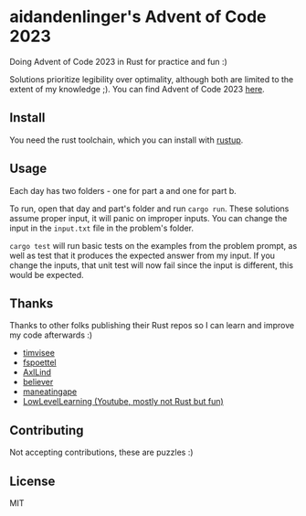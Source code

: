 # aidandenlinger's Advent of Code 2023

Doing Advent of Code 2023 in Rust for practice and fun :)

Solutions prioritize legibility over optimality, although both are limited to
the extent of my knowledge ;). You can find Advent of Code 2023
[here](https://adventofcode.com/2023).

## Install
You need the rust toolchain, which you can install with
[rustup](https://rustup.rs/).

## Usage
Each day has two folders - one for part a and one for part b.

To run, open that day and part's folder and run `cargo run`. These
solutions assume proper input, it will panic on improper inputs. You
can change the input in the `input.txt` file in the problem's folder.

`cargo test` will run basic tests on the examples from the problem prompt, as
well as test that it produces the expected answer from my input. If you change
the inputs, that unit test will now fail since the input is different, this
would be expected.

## Thanks
Thanks to other folks publishing their Rust repos so I can learn and improve
my code afterwards :)

- [timvisee](https://github.com/timvisee/advent-of-code-2023)
- [fspoettel](https://github.com/fspoettel/advent-of-code-2023/tree/main/src/bin)
- [AxlLind](https://github.com/AxlLind/AdventOfCode2023/tree/main/src/bin)
- [believer](https://github.com/believer/advent-of-code/tree/master/rust/2023/src)
- [maneatingape](https://github.com/maneatingape/advent-of-code-rust/tree/main/src/year2023)
- [LowLevelLearning (Youtube, mostly not Rust but fun)](https://youtube.com/playlist?list=PLc7W4b0WHTAWQBQkx8oGrFuiCuQFbhecq)

## Contributing
Not accepting contributions, these are puzzles :)

## License
MIT
